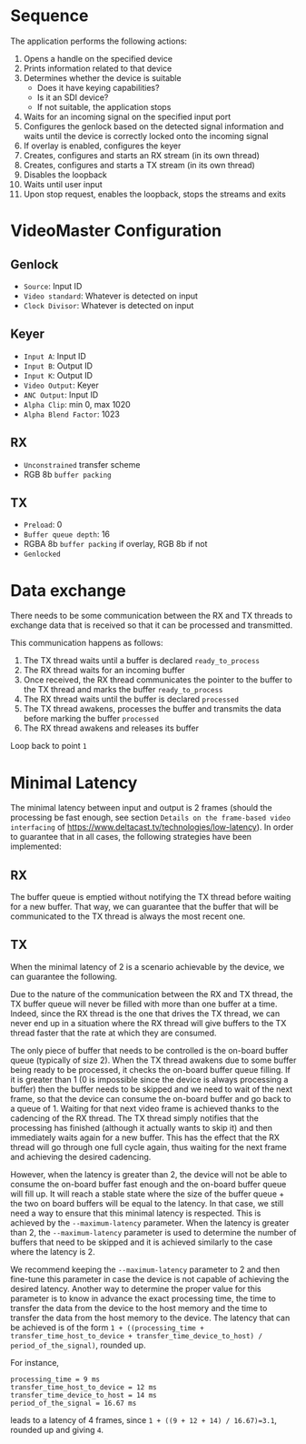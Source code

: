 
# Sequence

The application performs the following actions:

1. Opens a handle on the specified device
2. Prints information related to that device
3. Determines whether the device is suitable
   - Does it have keying capabilities?
   - Is it an SDI device?
   - If not suitable, the application stops
4. Waits for an incoming signal on the specified input port
5. Configures the genlock based on the detected signal information and waits until the device is correctly locked onto the incoming signal
6. If overlay is enabled, configures the keyer
7. Creates, configures and starts an RX stream (in its own thread)
8. Creates, configures and starts a TX stream (in its own thread)
9. Disables the loopback
10. Waits until user input
11. Upon stop request, enables the loopback, stops the streams and exits

# VideoMaster Configuration

## Genlock

- `Source`: Input ID
- `Video standard`: Whatever is detected on input
- `Clock Divisor`: Whatever is detected on input

## Keyer

- `Input A`: Input ID
- `Input B`: Output ID
- `Input K`: Output ID
- `Video Output`: Keyer
- `ANC Output`: Input ID
- `Alpha Clip`: min 0, max 1020
- `Alpha Blend Factor`: 1023

## RX

- `Unconstrained` transfer scheme
- RGB 8b `buffer packing`

## TX

- `Preload`: 0
- `Buffer queue depth`: 16
- RGBA 8b `buffer packing` if overlay, RGB 8b if not
- `Genlocked`

# Data exchange

There needs to be some communication between the RX and TX threads to exchange data that is received so that it can be processed and transmitted.

This communication happens as follows:

1. The TX thread waits until a buffer is declared `ready_to_process`
2. The RX thread waits for an incoming buffer
3. Once received, the RX thread communicates the pointer to the buffer to the TX thread and marks the buffer `ready_to_process`
4. The RX thread waits until the buffer is declared `processed`
5. The TX thread awakens, processes the buffer and transmits the data before marking the buffer `processed`
6. The RX thread awakens and releases its buffer

Loop back to point `1`

# Minimal Latency

The minimal latency between input and output is 2 frames (should the processing be fast enough, see section `Details on the frame-based video interfacing` of https://www.deltacast.tv/technologies/low-latency).
In order to guarantee that in all cases, the following strategies have been implemented:

## RX

The buffer queue is emptied without notifying the TX thread before waiting for a new buffer.
That way, we can guarantee that the buffer that will be communicated to the TX thread is always the most recent one.

## TX

When the minimal latency of 2 is a scenario achievable by the device, we can guarantee the following.

Due to the nature of the communication between the RX and TX thread, the TX buffer queue will never be filled with more than one buffer at a time.
Indeed, since the RX thread is the one that drives the TX thread, we can never end up in a situation where the RX thread will give buffers to the TX thread faster that the rate at which they are consumed.

The only piece of buffer that needs to be controlled is the on-board buffer queue (typically of size 2).
When the TX thread awakens due to some buffer being ready to be processed, it checks the on-board buffer queue filling.
If it is greater than 1 (0 is impossible since the device is always processing a buffer) then the buffer needs to be skipped and we need to wait of the next frame, so that the device can consume the on-board buffer and go back to a queue of 1.
Waiting for that next video frame is achieved thanks to the cadencing of the RX thread.
The TX thread simply notifies that the processing has finished (although it actually wants to skip it) and then immediately waits again for a new buffer.
This has the effect that the RX thread will go through one full cycle again, thus waiting for the next frame and achieving the desired cadencing.

However, when the latency is greater than 2, the device will not be able to consume the on-board buffer fast enough and the on-board buffer queue will fill up.
It will reach a stable state where the size of the buffer queue + the two on board buffers will be equal to the latency.
In that case, we still need a way to ensure that this minimal latency is respected.
This is achieved by the `--maximum-latency` parameter.
When the latency is greater than 2, the `--maximum-latency` parameter is used to determine the number of buffers that need to be skipped and it is achieved similarly to the case where the latency is 2.

We recommend keeping the `--maximum-latency` parameter to 2 and then fine-tune this parameter in case the device is not capable of achieving the desired latency.
Another way to determine the proper value for this parameter is to know in advance the exact processing time, the time to transfer the data from the device to the host memory and the time to transfer the data from the host memory to the device.
The latency that can be achieved is of the form `1 + ((processing_time + transfer_time_host_to_device + transfer_time_device_to_host) / period_of_the_signal)`, rounded up.

For instance,
```
processing_time = 9 ms
transfer_time_host_to_device = 12 ms
transfer_time_device_to_host = 14 ms
period_of_the_signal = 16.67 ms
```
leads to a latency of 4 frames, since `1 + ((9 + 12 + 14) / 16.67)=3.1`, rounded up and giving `4`.